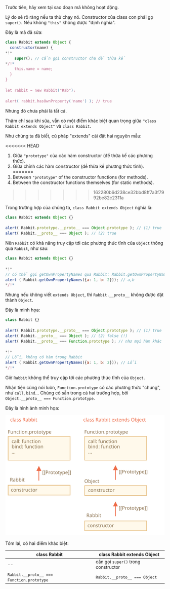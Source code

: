 Trước tiên, hãy xem tại sao đoạn mã không hoạt động.

Lý do sẽ rõ ràng nếu ta thử chạy nó. Constructor của class con phải gọ `super()`. Nếu không `"this"` không được "định nghĩa".

Đây là mã đã sửa:

```js run
class Rabbit extends Object {
  constructor(name) {
*!*
    super(); // cần gọi constructor cha để thừa kế
*/!*
    this.name = name;
  }
}

let rabbit = new Rabbit("Rab");

alert( rabbit.hasOwnProperty('name') ); // true
```

Nhưng đó chưa phải là tất cả.

Thậm chí sau khi sửa, vẫn có một điểm khác biệt quan trọng giữa `"class Rabbit extends Object"` và `class Rabbit`.

Như chúng ta đã biết, cú pháp "extends" cài đặt hai nguyên mẫu:

<<<<<<< HEAD
1. Giữa `"prototype"` của các hàm constructor (đề thừa kế các phương thức).
2. Giữa chính các hàm constructor (đề thừa kế phương thức tĩnh).
=======
1. Between `"prototype"` of the constructor functions (for methods).
2. Between the constructor functions themselves (for static methods).
>>>>>>> 162280b6d238ce32bbd8ff7a3f7992be82c2311a

Trong trường hợp của chúng ta, `class Rabbit extends Object` nghĩa là:

```js run
class Rabbit extends Object {}

alert( Rabbit.prototype.__proto__ === Object.prototype ); // (1) true
alert( Rabbit.__proto__ === Object ); // (2) true
```

Nên `Rabbit` có khả năng truy cập tới các phương thức tĩnh của `Object` thông qua `Rabbit`, như sau:

```js run
class Rabbit extends Object {}

*!*
// có thể gọi getOwnPropertyNames qua Rabbit: Rabbit.getOwnPropertyNames
alert ( Rabbit.getOwnPropertyNames({a: 1, b: 2})); // a,b
*/!*
```

Nhưng nếu không viết `extends Object`, thì `Rabbit.__proto__` không được đặt thành `Object`.

Đây là minh họa:

```js run
class Rabbit {}

alert( Rabbit.prototype.__proto__ === Object.prototype ); // (1) true
alert( Rabbit.__proto__ === Object ); // (2) false (!)
alert( Rabbit.__proto__ === Function.prototype ); // như mọi hàm khác

*!*
// Lỗi, không có hàm trong Rabbit
alert ( Rabbit.getOwnPropertyNames({a: 1, b: 2})); // Lỗi
*/!*
```

Giờ `Rabbit` không thể truy cập tới các phương thức tĩnh của `Object`.

Nhận tiện cũng nói luôn, `Function.prototype` có các phương thức "chung", như `call`, `bind`... Chúng có sẵn trong cả hai trường hợp, bởi `Object.__proto__ === Function.prototype`.

Đây là hình ảnh minh họa:

![](rabbit-extends-object.svg)

Tóm lại, có hai điểm khác biệt:

| class Rabbit | class Rabbit extends Object  |
|--------------|------------------------------|
| --             | cần gọi `super()` trong constructor |
| `Rabbit.__proto__ === Function.prototype` | `Rabbit.__proto__ === Object` |
